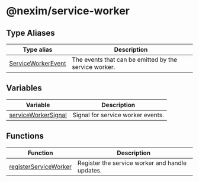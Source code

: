 # @nexim/service-worker

## Type Aliases

| Type alias                                               | Description                                           |
| -------------------------------------------------------- | ----------------------------------------------------- |
| [ServiceWorkerEvent](type-aliases/ServiceWorkerEvent.md) | The events that can be emitted by the service worker. |

## Variables

| Variable                                                | Description                       |
| ------------------------------------------------------- | --------------------------------- |
| [serviceWorkerSignal](variables/serviceWorkerSignal.md) | Signal for service worker events. |

## Functions

| Function                                                    | Description                                     |
| ----------------------------------------------------------- | ----------------------------------------------- |
| [registerServiceWorker](functions/registerServiceWorker.md) | Register the service worker and handle updates. |
